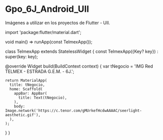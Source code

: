 # Gpo_6J_Android_UII
Imágenes a utilizar en los proyectos de Flutter - UII.


import 'package:flutter/material.dart';

void main() => runApp(const TelmexApp());

class TelmexApp extends StatelessWidget {
  const TelmexApp({Key? key}) : super(key: key);

  @override
  Widget build(BuildContext context) {
    var tNegocio = 'IMG Red TELMEX - ESTRADA G.E.M. - 6J.';

    return MaterialApp(
      title: tNegocio,
      home: Scaffold(
        appBar: AppBar(
          title: Text(tNegocio),
        ),
        body: Image.network('https://c.tenor.com/gMUrkefHcdwAAAAC/seerlight-aesthetic.gif'),
      ),
    );
  }
}
